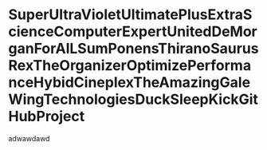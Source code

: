 # SuperUltraVioletUltimatePlusExtraScienceComputerExpertUnitedDeMorganForAlLSumPonensThiranoSaurusRexTheOrganizerOptimizePerformanceHybidCineplexTheAmazingGaleWingTechnologiesDuckSleepKickGitHubProject
adwawdawd
